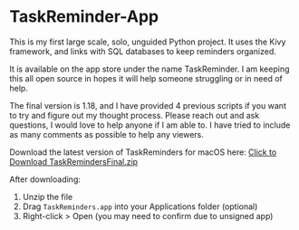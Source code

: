 # TaskReminder-App
This is my first large scale, solo, unguided Python project. It uses the Kivy framework, and links with SQL databases to keep reminders organized.

It is available on the app store under the name TaskReminder. I am keeping this all open source in hopes it will help someone struggling or in need of help. 

The final version is 1.18, and I have provided 4 previous scripts if you want to try and figure out my thought process. Please reach out and ask questions, I would love to help anyone if I am able to. I have tried to include as many comments as possible to help any viewers.


Download the latest version of TaskReminders for macOS here:
[Click to Download TaskRemindersFinal.zip](https://github.com/atimmeny27/TaskReminder-App/releases/latest/download/TaskRemindersFinal.zip)


After downloading:

1. Unzip the file
2. Drag `TaskReminders.app` into your Applications folder (optional)
3. Right-click > Open (you may need to confirm due to unsigned app)
